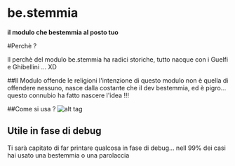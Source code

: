 # be.stemmia
**il modulo che bestemmia al posto tuo**

#Perchè ?

Il perchè del modulo be.stemmia ha radici storiche, tutto nacque con i Guelfi e Ghibellini ... XD

##Il Modulo offende le religioni
l'intenzione di questo modulo non è quella di offendere nessuno,
nasce dalla costante che il dev bestemmia, ed è pigro... questo connubio ha fatto nascere l'idea !!!

##Come si usa ?
![alt tag](https://raw.githubusercontent.com/Pinperepette/be.stemmia/master/image/Schermata%202015-12-20%20alle%2017.19.05.png)
## Utile in fase di debug
Ti sarà capitato di far printare qualcosa in fase di debug... nell 99% dei casi hai usato una bestemmia o una parolaccia
